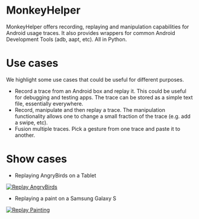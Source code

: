 MonkeyHelper
============

MonkeyHelper offers recording, replaying and manipulation  capabilities for Android usage traces. It also provides wrappers for common Android Development Tools (adb, aapt, etc). All in Python. 

# Use cases
We highlight some use cases that could be useful for different purposes.
* Record a trace from an Android box and replay it. This could be useful for debugging and testing apps. The trace can be stored as a simple text file, essentially everywhere.
* Record, manipulate and then replay a trace. The manipulation functionality allows one to change a small fraction of the trace (e.g. add a swipe, etc).
* Fusion multiple traces. Pick a gesture from one trace and paste it to another.

# Show cases
* Replaying AngryBirds on a Tablet

[![Replay AngryBirds](http://img.youtube.com/vi/vYlO0UrhRR8/0.jpg)](http://www.youtube.com/watch?v=vYlO0UrhRR8)
* Replaying a paint on a Samsung Galaxy S

[![Replay Painting](http://img.youtube.com/vi/4j8VpAO4XCg/0.jpg)](http://www.youtube.com/watch?v=4j8VpAO4XCg)
